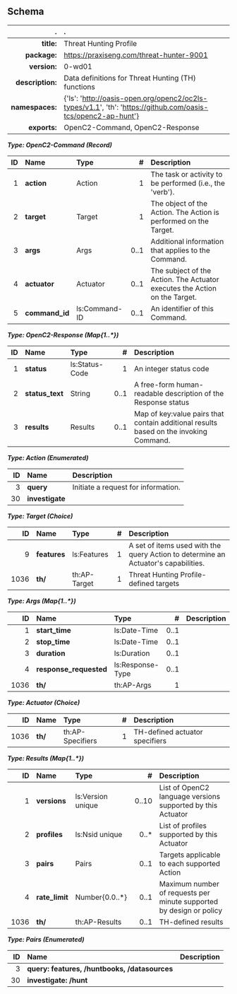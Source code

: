 ## Schema
| . | . |
| ---: | :--- |
| **title:** | Threat Hunting Profile |
| **package:** | https://praxiseng.com/threat-hunter-9001 |
| **version:** | 0-wd01 |
| **description:** | Data definitions for Threat Hunting (TH) functions |
| **namespaces:** | {'ls': 'http://oasis-open.org/openc2/oc2ls-types/v1.1', 'th': 'https://github.com/oasis-tcs/openc2-ap-hunt'} |
| **exports:** | OpenC2-Command, OpenC2-Response |

**_Type: OpenC2-Command (Record)_**

| ID | Name | Type | # | Description |
| ---: | :--- | :--- | ---: | :--- |
| 1 | **action** | Action | 1 | The task or activity to be performed (i.e., the 'verb'). |
| 2 | **target** | Target | 1 | The object of the Action. The Action is performed on the Target. |
| 3 | **args** | Args | 0..1 | Additional information that applies to the Command. |
| 4 | **actuator** | Actuator | 0..1 | The subject of the Action. The Actuator executes the Action on the Target. |
| 5 | **command_id** | ls:Command-ID | 0..1 | An identifier of this Command. |

**_Type: OpenC2-Response (Map{1..*})_**

| ID | Name | Type | # | Description |
| ---: | :--- | :--- | ---: | :--- |
| 1 | **status** | ls:Status-Code | 1 | An integer status code |
| 2 | **status_text** | String | 0..1 | A free-form human-readable description of the Response status |
| 3 | **results** | Results | 0..1 | Map of key:value pairs that contain additional results based on the invoking Command. |

**_Type: Action (Enumerated)_**

| ID | Name | Description |
| ---: | :--- | :--- |
| 3 | **query** | Initiate a request for information. |
| 30 | **investigate** |  |

**_Type: Target (Choice)_**

| ID | Name | Type | # | Description |
| ---: | :--- | :--- | ---: | :--- |
| 9 | **features** | ls:Features | 1 | A set of items used with the query Action to determine an Actuator's capabilities. |
| 1036 | **th/** | th:AP-Target | 1 | Threat Hunting Profile-defined targets |

**_Type: Args (Map{1..*})_**

| ID | Name | Type | # | Description |
| ---: | :--- | :--- | ---: | :--- |
| 1 | **start_time** | ls:Date-Time | 0..1 |  |
| 2 | **stop_time** | ls:Date-Time | 0..1 |  |
| 3 | **duration** | ls:Duration | 0..1 |  |
| 4 | **response_requested** | ls:Response-Type | 0..1 |  |
| 1036 | **th/** | th:AP-Args | 1 |  |

**_Type: Actuator (Choice)_**

| ID | Name | Type | # | Description |
| ---: | :--- | :--- | ---: | :--- |
| 1036 | **th/** | th:AP-Specifiers | 1 | TH-defined actuator specifiers |

**_Type: Results (Map{1..*})_**

| ID | Name | Type | # | Description |
| ---: | :--- | :--- | ---: | :--- |
| 1 | **versions** | ls:Version unique | 0..10 | List of OpenC2 language versions supported by this Actuator |
| 2 | **profiles** | ls:Nsid unique | 0..* | List of profiles supported by this Actuator |
| 3 | **pairs** | Pairs | 0..1 | Targets applicable to each supported Action |
| 4 | **rate_limit** | Number{0.0..*} | 0..1 | Maximum number of requests per minute supported by design or policy |
| 1036 | **th/** | th:AP-Results | 0..1 | TH-defined results |

**_Type: Pairs (Enumerated)_**

| ID | Name | Description |
| ---: | :--- | :--- |
| 3 | **query: features, /huntbooks, /datasources** |  |
| 30 | **investigate: /hunt** |  |
